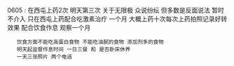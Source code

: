 0605 :
       在西屯上药2次 明天第三次
       关于无限极 众说纷纭 但多数是反面说法 暂时不介入 只在西屯上药配合吃激素治疗 一个月
       大概上药十次每次上药拍照记录好转效果 配合饮食作息 观察一个月

       饮食方面不能吃高蛋白食物 不能吃油腻的食物 添加剂多的食物
       明天起监督作息时间 一日三餐 和 是否卧床休养
       一天三张照片 两个电话